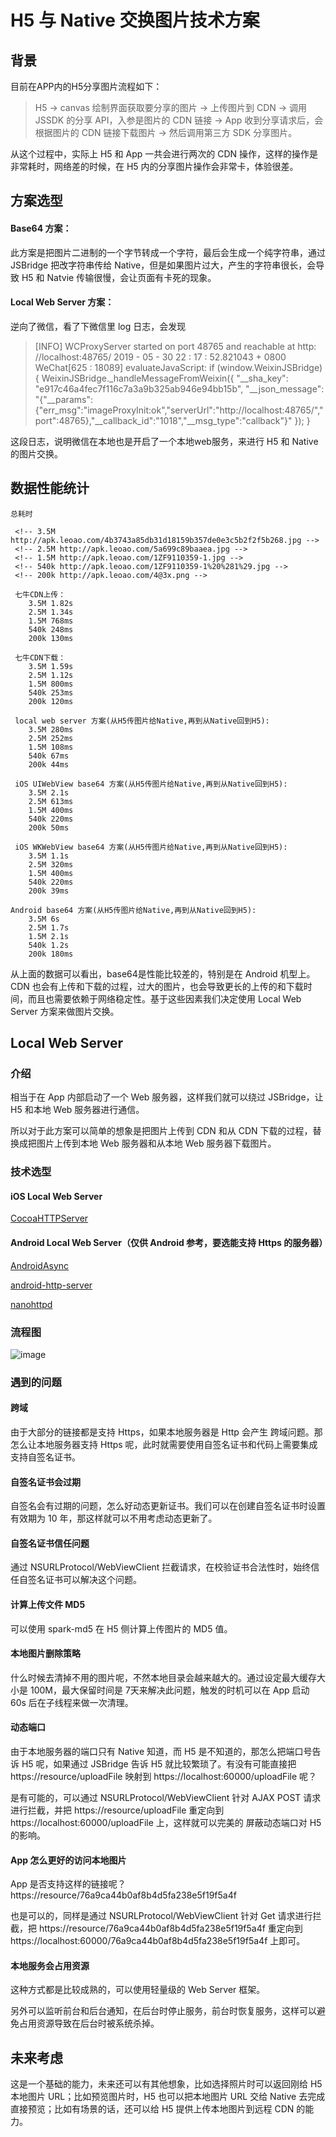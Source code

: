 # H5 与 Native 交换图片技术方案

## 背景

目前在APP内的H5分享图片流程如下：

> H5 -> canvas 绘制界面获取要分享的图片 -> 上传图片到 CDN -> 调用 JSSDK 的分享 API，入参是图片的 CDN 链接 -> App 收到分享请求后，会根据图片的 CDN 链接下载图片 -> 然后调用第三方 SDK 分享图片。

从这个过程中，实际上 H5 和 App 一共会进行两次的 CDN 操作，这样的操作是非常耗时，网络差的时候，在 H5 内的分享图片操作会非常卡，体验很差。


## 方案选型
#### Base64 方案：
此方案是把图片二进制的一个字节转成一个字符，最后会生成一个纯字符串，通过 JSBridge 把改字符串传给 Native，但是如果图片过大，产生的字符串很长，会导致 H5 和 Natvie 传输很慢，会让页面有卡死的现象。

#### Local Web Server 方案：
逆向了微信，看了下微信里 log 日志，会发现 
> [INFO] WCProxyServer started on port 48765 and reachable at http: //localhost:48765/
    2019 - 05 - 30 22 : 17 : 52.821043 + 0800 WeChat[625 : 18089] evaluateJavaScript: if (window.WeixinJSBridge) {
        WeixinJSBridge._handleMessageFromWeixin({
            "__sha_key": "e917c46a4fec7f116c7a3a9b325ab946e94bb15b",
            "__json_message": "{\"__params\":{\"err_msg\":\"imageProxyInit:ok\",\"serverUrl\":\"http://localhost:48765/\",\"port\":48765},\"__callback_id\":\"1018\",\"__msg_type\":\"callback\"}"
        });
    }
    
    
这段日志，说明微信在本地也是开启了一个本地web服务，来进行 H5 和 Native 的图片交换。

## 数据性能统计

```
总耗时
 
 <!-- 3.5M http://apk.leoao.com/4b3743a85db31d18159b357de0e3c5b2f2f5b268.jpg -->
 <!-- 2.5M http://apk.leoao.com/5a699c89baaea.jpg -->
 <!-- 1.5M http://apk.leoao.com/1ZF9110359-1.jpg -->
 <!-- 540k http://apk.leoao.com/1ZF9110359-1%20%281%29.jpg -->
 <!-- 200k http://apk.leoao.com/4@3x.png -->
 
 七牛CDN上传：
    3.5M 1.82s
    2.5M 1.34s
    1.5M 768ms
    540k 248ms
    200k 130ms
 
 七牛CDN下载：
    3.5M 1.59s
    2.5M 1.12s
    1.5M 800ms
    540k 253ms
    200k 120ms
 
 local web server 方案(从H5传图片给Native,再到从Native回到H5):
    3.5M 280ms
    2.5M 252ms
    1.5M 108ms
    540k 67ms
    200k 44ms
 
 iOS UIWebView base64 方案(从H5传图片给Native,再到从Native回到H5):
    3.5M 2.1s
    2.5M 613ms
    1.5M 400ms
    540k 220ms
    200k 50ms
 
 iOS WKWebView base64 方案(从H5传图片给Native,再到从Native回到H5):
    3.5M 1.1s
    2.5M 320ms
    1.5M 400ms
    540k 220ms
    200k 39ms
 
Android base64 方案(从H5传图片给Native,再到从Native回到H5):
    3.5M 6s
    2.5M 1.7s
    1.5M 2.1s
    540k 1.2s
    200k 180ms
```

从上面的数据可以看出，base64是性能比较差的，特别是在 Android 机型上。CDN 也会有上传和下载的过程，过大的图片，也会导致更长的上传的和下载时间，而且也需要依赖于网络稳定性。基于这些因素我们决定使用 Local Web Server 方案来做图片交换。

## Local Web Server

### 介绍
相当于在 App 内部启动了一个 Web 服务器，这样我们就可以绕过 JSBridge，让 H5 和本地 Web 服务器进行通信。


所以对于此方案可以简单的想象是把图片上传到 CDN 和从 CDN 下载的过程，替换成把图片上传到本地 Web 服务器和从本地 Web 服务器下载图片。

### 技术选型
#### iOS Local Web Server
[CocoaHTTPServer](https://github.com/robbiehanson/CocoaHTTPServer)

#### Android Local Web Server（仅供 Android 参考，要选能支持 Https 的服务器）

[AndroidAsync](https://github.com/koush/AndroidAsync)

[android-http-server](https://github.com/piotrpolak/android-http-server)

[nanohttpd](https://github.com/NanoHttpd/nanohttpd)

### 流程图
![image](https://github.com/karosLi/H5NativeImageExchange/blob/master/H5%E4%B8%8ENative%E5%9B%BE%E7%89%87%E4%BA%A4%E6%8D%A2%E6%97%B6%E5%BA%8F%E5%9B%BE.jpg?raw=true)

### 遇到的问题
#### 跨域
由于大部分的链接都是支持 Https，如果本地服务器是 Http 会产生 跨域问题。那怎么让本地服务器支持 Https 呢，此时就需要使用自签名证书和代码上需要集成支持自签名证书。

#### 自签名证书会过期
自签名会有过期的问题，怎么好动态更新证书。我们可以在创建自签名证书时设置有效期为 10 年，那这样就可以不用考虑动态更新了。

#### 自签名证书信任问题
通过 NSURLProtocol/WebViewClient 拦截请求，在校验证书合法性时，始终信任自签名证书可以解决这个问题。

#### 计算上传文件 MD5
可以使用 spark-md5 在 H5 侧计算上传图片的 MD5 值。

#### 本地图片删除策略
什么时候去清掉不用的图片呢，不然本地目录会越来越大的。通过设定最大缓存大小是 100M，最大保留时间是 7天来解决此问题，触发的时机可以在 App 启动 60s 后在子线程来做一次清理。

#### 动态端口
由于本地服务器的端口只有 Native 知道，而 H5 是不知道的，那怎么把端口号告诉 H5 呢，如果通过 JSBridge 告诉 H5 就比较繁琐了。有没有可能直接把 https://resource/uploadFile 映射到 https://localhost:60000/uploadFile 呢？

是有可能的，可以通过 NSURLProtocol/WebViewClient 针对 AJAX POST 请求进行拦截，并把 https://resource/uploadFile 重定向到 https://localhost:60000/uploadFile 上，这样就可以完美的 屏蔽动态端口对 H5 的影响。

#### App 怎么更好的访问本地图片
App 是否支持这样的链接呢？
https://resource/76a9ca44b0af8b4d5fa238e5f19f5a4f

也是可以的，同样是通过 NSURLProtocol/WebViewClient 针对 Get 请求进行拦截，把 https://resource/76a9ca44b0af8b4d5fa238e5f19f5a4f 重定向到 https://localhost:60000/76a9ca44b0af8b4d5fa238e5f19f5a4f 上即可。

#### 本地服务会占用资源
这种方式都是比较成熟的，可以使用轻量级的 Web Server 框架。

另外可以监听前台和后台通知，在后台时停止服务，前台时恢复服务，这样可以避免占用资源导致在后台时被系统杀掉。


## 未来考虑
这是一个基础的能力，未来还可以有其他想象，比如选择照片时可以返回刚给 H5 本地图片 URL；比如预览图片时，H5 也可以把本地图片 URL 交给 Native 去完成直接预览；比如有场景的话，还可以给 H5 提供上传本地图片到远程 CDN 的能力。
